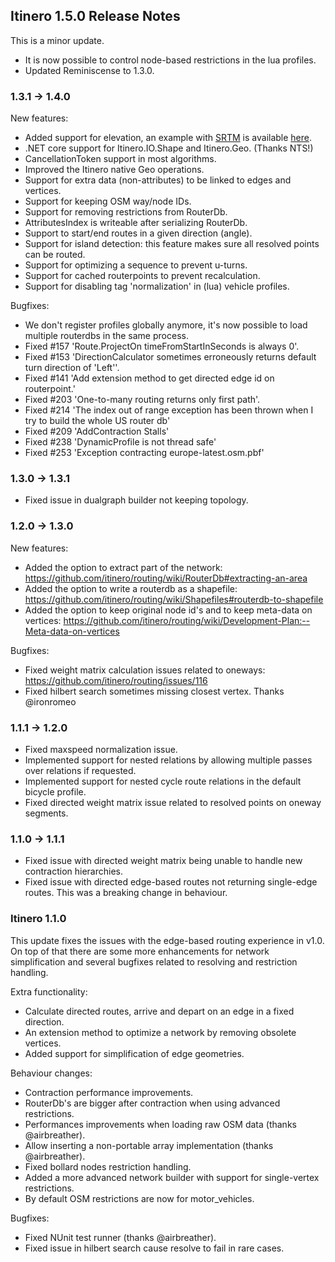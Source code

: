Itinero 1.5.0 Release Notes
---------------------------

This is a minor update.

- It is now possible to control node-based restrictions in the lua profiles.
- Updated Reminiscense to 1.3.0.

### 1.3.1 -> 1.4.0

New features:

- Added support for elevation, an example with [SRTM](https://github.com/itinero/srtm) is available [here](https://github.com/itinero/routing/tree/develop/samples/Sample.Elevation).
- .NET core support for Itinero.IO.Shape and Itinero.Geo. (Thanks NTS!)
- CancellationToken support in most algorithms.
- Improved the Itinero native Geo operations.
- Support for extra data (non-attributes) to be linked to edges and vertices.
- Support for keeping OSM way/node IDs.
- Support for removing restrictions from RouterDb.
- AttributesIndex is writeable after serializing RouterDb.
- Support to start/end routes in a given direction (angle).
- Support for island detection: this feature makes sure all resolved points can be routed.
- Support for optimizing a sequence to prevent u-turns.
- Support for cached routerpoints to prevent recalculation.
- Support for disabling tag 'normalization' in (lua) vehicle profiles.

Bugfixes:

- We don't register profiles globally anymore, it's now possible to load multiple routerdbs in the same process.
- Fixed #157 'Route.ProjectOn timeFromStartInSeconds is always 0'.
- Fixed #153 'DirectionCalculator sometimes erroneously returns default turn direction of 'Left''.
- Fixed #141 'Add extension method to get directed edge id on routerpoint.'
- Fixed #203 'One-to-many routing returns only first path'.
- Fixed #214 'The index out of range exception has been thrown when I try to build the whole US router db'
- Fixed #209 'AddContraction Stalls'
- Fixed #238 'DynamicProfile is not thread safe'
- Fixed #253 'Exception contracting europe-latest.osm.pbf'

### 1.3.0 -> 1.3.1

- Fixed issue in dualgraph builder not keeping topology.

### 1.2.0 -> 1.3.0

New features:

- Added the option to extract part of the network: https://github.com/itinero/routing/wiki/RouterDb#extracting-an-area
- Added the option to write a routerdb as a shapefile: https://github.com/itinero/routing/wiki/Shapefiles#routerdb-to-shapefile
- Added the option to keep original node id's and to keep meta-data on vertices: https://github.com/itinero/routing/wiki/Development-Plan:--Meta-data-on-vertices

Bugfixes:

- Fixed weight matrix calculation issues related to oneways: https://github.com/itinero/routing/issues/116
- Fixed hilbert search sometimes missing closest vertex. Thanks @ironromeo

### 1.1.1 -> 1.2.0

- Fixed maxspeed normalization issue.
- Implemented support for nested relations by allowing multiple passes over relations if requested.
- Implemented support for nested cycle route relations in the default bicycle profile.
- Fixed directed weight matrix issue related to resolved points on oneway segments.

### 1.1.0 -> 1.1.1

- Fixed issue with directed weight matrix being unable to handle new contraction hierarchies.
- Fixed issue with directed edge-based routes not returning single-edge routes. This was a breaking change in behaviour.

### Itinero 1.1.0

This update fixes the issues with the edge-based routing experience in v1.0. On top of that there are some more enhancements for network simplification and several bugfixes related to resolving and restriction handling.

Extra functionality:

- Calculate directed routes, arrive and depart on an edge in a fixed direction.
- An extension method to optimize a network by removing obsolete vertices.
- Added support for simplification of edge geometries.

Behaviour changes:

- Contraction performance improvements.
- RouterDb's are bigger after contraction when using advanced restrictions.
- Performances improvements when loading raw OSM data (thanks @airbreather).
- Allow inserting a non-portable array implementation (thanks @airbreather).
- Fixed bollard nodes restriction handling.
- Added a more advanced network builder with support for single-vertex restrictions.
- By default OSM restrictions are now for motor_vehicles.

Bugfixes:

- Fixed NUnit test runner (thanks @airbreather).
- Fixed issue in hilbert search cause resolve to fail in rare cases.
